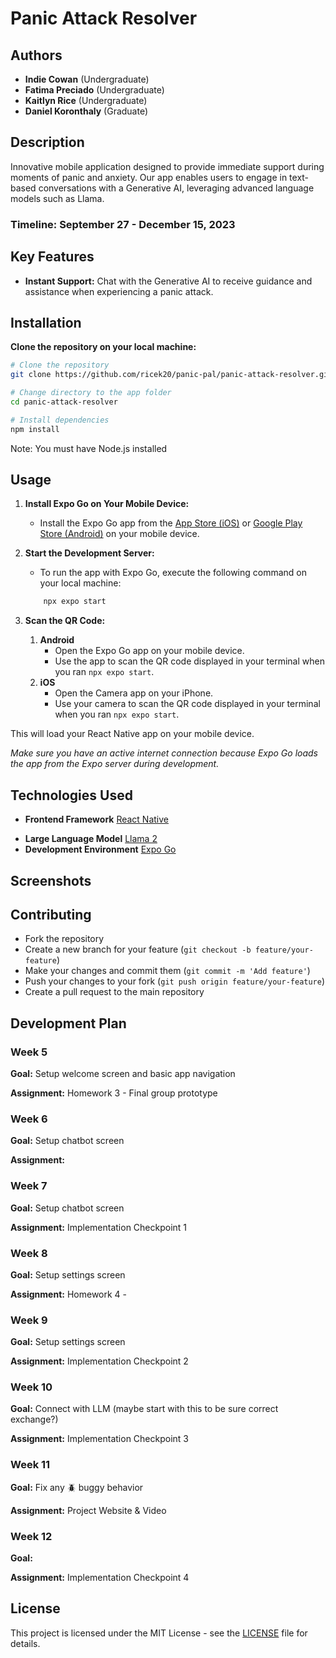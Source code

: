 # Panic Attack Resolver

## Authors

- **Indie Cowan** (Undergraduate)
- **Fatima Preciado** (Undergraduate)
- **Kaitlyn Rice** (Undergraduate)
- **Daniel Koronthaly** (Graduate)

## Description

Innovative mobile application designed to provide immediate support during moments of panic and anxiety. Our app enables users to engage in text-based conversations with a Generative AI, leveraging advanced language models such as Llama.

### Timeline: September 27 - December 15, 2023

## Key Features

- **Instant Support:** Chat with the Generative AI to receive guidance and assistance when experiencing a panic attack.

<!--
- **Adaptability:** Our AI is not static; it can evolve and expand its capabilities over time. This includes training it to handle new situations effectively.
- **Connect with Loved Ones:** The app can be configured to reach out to trusted contacts or loved ones in the event of an emergency, ensuring that help is always within reach.
- **Personalization:** After assisting users in calming and grounding techniques, the chatbot seeks feedback to continually refine its responses and tailor its support for maximum benefit to each individual.
-->

## Installation

**Clone the repository on your local machine:**

```bash
# Clone the repository
git clone https://github.com/ricek20/panic-pal/panic-attack-resolver.git

# Change directory to the app folder
cd panic-attack-resolver

# Install dependencies
npm install
```

Note: You must have Node.js installed

## Usage

1. **Install Expo Go on Your Mobile Device:**
    - Install the Expo Go app from the [App Store (iOS)](https://apps.apple.com/us/app/expo-go/id982107779) or [Google Play Store (Android)](https://play.google.com/store/apps/details?id=host.exp.exponent&hl=en&gl=US) on your mobile device.
2. **Start the Development Server:**
    - To run the app with Expo Go, execute the following command on your local machine:

    ```bash
        npx expo start
    ```

3. **Scan the QR Code:**
   1. **Android**
       - Open the Expo Go app on your mobile device.
       - Use the app to scan the QR code displayed in your terminal when you ran `npx expo start`.
   2. **iOS**
       - Open the Camera app on your iPhone.
       - Use your camera to scan the QR code displayed in your terminal when you ran `npx expo start`.

This will load your React Native app on your mobile device.

*Make sure you have an active internet connection because Expo Go loads the app from the Expo server during development.*

## Technologies Used

- **Frontend Framework** [React Native](https://reactnative.dev/)
<!-- - **Backend Framework** [Node.js](https://nodejs.dev/) TBD -->
- **Large Language Model** [Llama 2](https://ai.meta.com/llama/)
- **Development Environment** [Expo Go](https://expo.dev/)
<!--
- Redux for state management
- Firebase for authentication and backend services
- React Navigation for navigation
- Axios for making API requests
-->

## Screenshots

## Contributing

- Fork the repository
- Create a new branch for your feature (`git checkout -b feature/your-feature`)
- Make your changes and commit them (`git commit -m 'Add feature'`)
- Push your changes to your fork (`git push origin feature/your-feature`)
- Create a pull request to the main repository

## Development Plan

### Week 5

**Goal:** Setup welcome screen and basic app navigation

**Assignment:** Homework 3 - Final group prototype

### Week 6

**Goal:** Setup chatbot screen

**Assignment:**

### Week 7

**Goal:** Setup chatbot screen

**Assignment:** Implementation Checkpoint 1

### Week 8

**Goal:** Setup settings screen

**Assignment:** Homework 4 -

### Week 9

**Goal:** Setup settings screen

**Assignment:** Implementation Checkpoint 2

### Week 10

**Goal:** Connect with LLM (maybe start with this to be sure correct exchange?)

**Assignment:** Implementation Checkpoint 3

### Week 11

**Goal:** Fix any 🪲 buggy behavior

**Assignment:** Project Website & Video

### Week 12

**Goal:**

**Assignment:** Implementation Checkpoint 4

## License

This project is licensed under the MIT License - see the [LICENSE](notion://www.notion.so/LICENSE) file for details.
